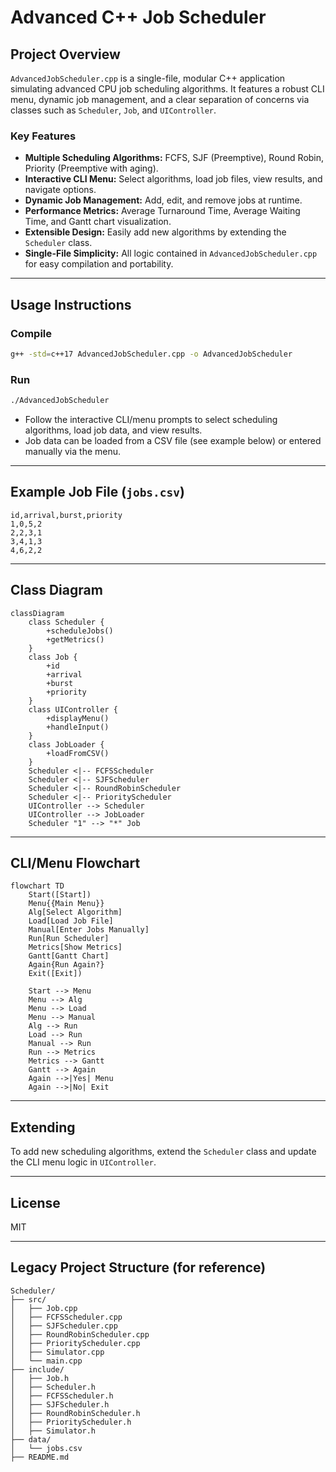 # Advanced C++ Job Scheduler

## Project Overview

`AdvancedJobScheduler.cpp` is a single-file, modular C++ application simulating advanced CPU job scheduling algorithms. It features a robust CLI menu, dynamic job management, and a clear separation of concerns via classes such as `Scheduler`, `Job`, and `UIController`.

### Key Features

- **Multiple Scheduling Algorithms:** FCFS, SJF (Preemptive), Round Robin, Priority (Preemptive with aging).
- **Interactive CLI Menu:** Select algorithms, load job files, view results, and navigate options.
- **Dynamic Job Management:** Add, edit, and remove jobs at runtime.
- **Performance Metrics:** Average Turnaround Time, Average Waiting Time, and Gantt chart visualization.
- **Extensible Design:** Easily add new algorithms by extending the `Scheduler` class.
- **Single-File Simplicity:** All logic contained in `AdvancedJobScheduler.cpp` for easy compilation and portability.

---

## Usage Instructions

### Compile

```sh
g++ -std=c++17 AdvancedJobScheduler.cpp -o AdvancedJobScheduler
```

### Run

```sh
./AdvancedJobScheduler
```

- Follow the interactive CLI/menu prompts to select scheduling algorithms, load job data, and view results.
- Job data can be loaded from a CSV file (see example below) or entered manually via the menu.

---

## Example Job File (`jobs.csv`)

```csv
id,arrival,burst,priority
1,0,5,2
2,2,3,1
3,4,1,3
4,6,2,2
```

---

## Class Diagram

```mermaid
classDiagram
    class Scheduler {
        +scheduleJobs()
        +getMetrics()
    }
    class Job {
        +id
        +arrival
        +burst
        +priority
    }
    class UIController {
        +displayMenu()
        +handleInput()
    }
    class JobLoader {
        +loadFromCSV()
    }
    Scheduler <|-- FCFSScheduler
    Scheduler <|-- SJFScheduler
    Scheduler <|-- RoundRobinScheduler
    Scheduler <|-- PriorityScheduler
    UIController --> Scheduler
    UIController --> JobLoader
    Scheduler "1" --> "*" Job
```

---

## CLI/Menu Flowchart

```mermaid
flowchart TD
    Start([Start])
    Menu{{Main Menu}}
    Alg[Select Algorithm]
    Load[Load Job File]
    Manual[Enter Jobs Manually]
    Run[Run Scheduler]
    Metrics[Show Metrics]
    Gantt[Gantt Chart]
    Again{Run Again?}
    Exit([Exit])

    Start --> Menu
    Menu --> Alg
    Menu --> Load
    Menu --> Manual
    Alg --> Run
    Load --> Run
    Manual --> Run
    Run --> Metrics
    Metrics --> Gantt
    Gantt --> Again
    Again -->|Yes| Menu
    Again -->|No| Exit
```

---

## Extending

To add new scheduling algorithms, extend the `Scheduler` class and update the CLI menu logic in `UIController`.

---

## License

MIT

---

## Legacy Project Structure (for reference)

```text
Scheduler/
├── src/
│   ├── Job.cpp
│   ├── FCFSScheduler.cpp
│   ├── SJFScheduler.cpp
│   ├── RoundRobinScheduler.cpp
│   ├── PriorityScheduler.cpp
│   ├── Simulator.cpp
│   └── main.cpp
├── include/
│   ├── Job.h
│   ├── Scheduler.h
│   ├── FCFSScheduler.h
│   ├── SJFScheduler.h
│   ├── RoundRobinScheduler.h
│   ├── PriorityScheduler.h
│   ├── Simulator.h
├── data/
│   └── jobs.csv
├── README.md